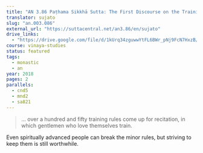 ```yaml
---
title: "AN 3.86 Paṭhama Sikkhā Sutta: The First Discourse on the Training"
translator: sujato
slug: "an.003.086"
external_url: "https://suttacentral.net/an3.86/en/sujato"
drive_links:
  - "https://drive.google.com/file/d/1kUrq34zguwwYtFL6BWr_pNj9FcN7HxzB/view?usp=drivesdk"
course: vinaya-studies
status: featured
tags:
  - monastic
  - an
year: 2018
pages: 2
parallels:
  - cnd5
  - mnd2
  - sa821
---
```


> ... over a hundred and fifty training rules come up for recitation, in which gentlemen who love themselves train.

Even spiritually advanced people can break the minor rules, but striving to keep them is still worthwhile.
